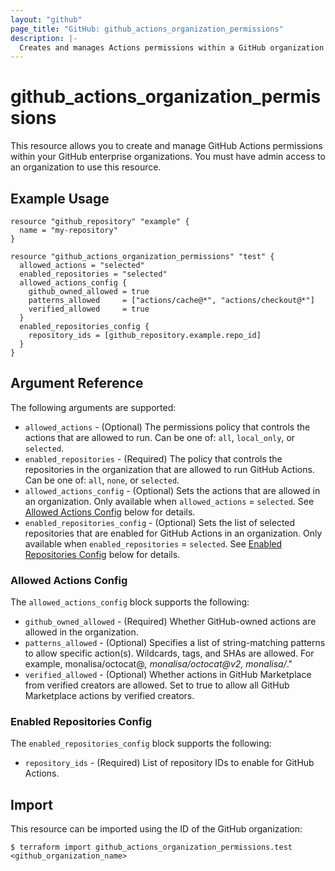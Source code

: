 ```yaml
---
layout: "github"
page_title: "GitHub: github_actions_organization_permissions"
description: |-
  Creates and manages Actions permissions within a GitHub organization
---
```


# github_actions_organization_permissions

This resource allows you to create and manage GitHub Actions permissions within your GitHub enterprise organizations.
You must have admin access to an organization to use this resource.

## Example Usage

```hcl
resource "github_repository" "example" {
  name = "my-repository"
}

resource "github_actions_organization_permissions" "test" {
  allowed_actions = "selected"
  enabled_repositories = "selected"
  allowed_actions_config {
    github_owned_allowed = true 
    patterns_allowed     = ["actions/cache@*", "actions/checkout@*"]
    verified_allowed     = true
  }
  enabled_repositories_config {
    repository_ids = [github_repository.example.repo_id]
  }
}
```

## Argument Reference

The following arguments are supported:

* `allowed_actions`             - (Optional) The permissions policy that controls the actions that are allowed to run. Can be one of: `all`, `local_only`, or `selected`.
* `enabled_repositories`        - (Required) The policy that controls the repositories in the organization that are allowed to run GitHub Actions. Can be one of: `all`, `none`, or `selected`.
* `allowed_actions_config`      - (Optional) Sets the actions that are allowed in an organization. Only available when `allowed_actions` = `selected`. See [Allowed Actions Config](#allowed-actions-config) below for details.
* `enabled_repositories_config` - (Optional) Sets the list of selected repositories that are enabled for GitHub Actions in an organization. Only available when `enabled_repositories` = `selected`. See [Enabled Repositories Config](#enabled-repositories-config) below for details.

### Allowed Actions Config

The `allowed_actions_config` block supports the following:

* `github_owned_allowed` - (Required) Whether GitHub-owned actions are allowed in the organization.
* `patterns_allowed` - (Optional) Specifies a list of string-matching patterns to allow specific action(s). Wildcards, tags, and SHAs are allowed. For example, monalisa/octocat@*, monalisa/octocat@v2, monalisa/*."
* `verified_allowed` - (Optional) Whether actions in GitHub Marketplace from verified creators are allowed. Set to true to allow all GitHub Marketplace actions by verified creators.

### Enabled Repositories Config

The `enabled_repositories_config` block supports the following:

* `repository_ids` - (Required) List of repository IDs to enable for GitHub Actions.

## Import

This resource can be imported using the ID of the GitHub organization:

```
$ terraform import github_actions_organization_permissions.test <github_organization_name>
```
